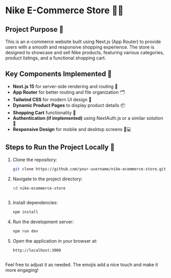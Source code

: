# Nike E-Commerce Store 🛒👟

## Project Purpose 🎯
This is an e-commerce website built using Next.js (App Router) to provide users with a smooth and responsive shopping experience. The store is designed to showcase and sell Nike products, featuring various categories, product listings, and a functional shopping cart.

## Key Components Implemented 🔑
- **Next.js 15** for server-side rendering and routing 🚀
- **App Router** for better routing and file organization 🗂
- **Tailwind CSS** for modern UI design 💅
- **Dynamic Product Pages** to display product details 📦
- **Shopping Cart** functionality 🛒
- **Authentication (if implemented)** using NextAuth.js or a similar solution 🔐
- **Responsive Design** for mobile and desktop screens 📱💻

## Steps to Run the Project Locally 🔧

1. Clone the repository:
   ```bash
   git clone https://github.com/your-username/nike-ecommerce-store.git

2. Navigate to the project directory:
   ```bash
   cd nike-ecommerce-store
  

3. Install dependencies:
   ```bash
   npm install

4. Run the development server:
   ```bash
   npm run dev

5. Open the application in your browser at:
   ```bash
   http://localhost:3000
   

   
Feel free to adjust it as needed. The emojis add a nice touch and make it more engaging!




